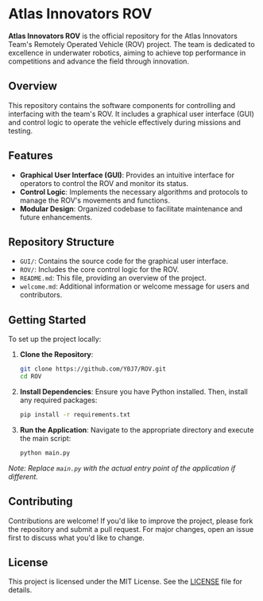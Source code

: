 # Atlas Innovators ROV

**Atlas Innovators ROV** is the official repository for the Atlas Innovators Team's Remotely Operated Vehicle (ROV) project. The team is dedicated to excellence in underwater robotics, aiming to achieve top performance in competitions and advance the field through innovation.

## Overview

This repository contains the software components for controlling and interfacing with the team's ROV. It includes a graphical user interface (GUI) and control logic to operate the vehicle effectively during missions and testing.

## Features

- **Graphical User Interface (GUI)**: Provides an intuitive interface for operators to control the ROV and monitor its status.
- **Control Logic**: Implements the necessary algorithms and protocols to manage the ROV's movements and functions.
- **Modular Design**: Organized codebase to facilitate maintenance and future enhancements.

## Repository Structure

- `GUI/`: Contains the source code for the graphical user interface.
- `ROV/`: Includes the core control logic for the ROV.
- `README.md`: This file, providing an overview of the project.
- `welcome.md`: Additional information or welcome message for users and contributors.

## Getting Started

To set up the project locally:

1. **Clone the Repository**:
   ```bash
   git clone https://github.com/Y0J7/ROV.git
   cd ROV
   ```

2. **Install Dependencies**:
   Ensure you have Python installed. Then, install any required packages:
   ```bash
   pip install -r requirements.txt
   ```

3. **Run the Application**:
   Navigate to the appropriate directory and execute the main script:
   ```bash
   python main.py
   ```

*Note: Replace `main.py` with the actual entry point of the application if different.*

## Contributing

Contributions are welcome! If you'd like to improve the project, please fork the repository and submit a pull request. For major changes, open an issue first to discuss what you'd like to change.

## License

This project is licensed under the MIT License. See the [LICENSE](LICENSE) file for details.
